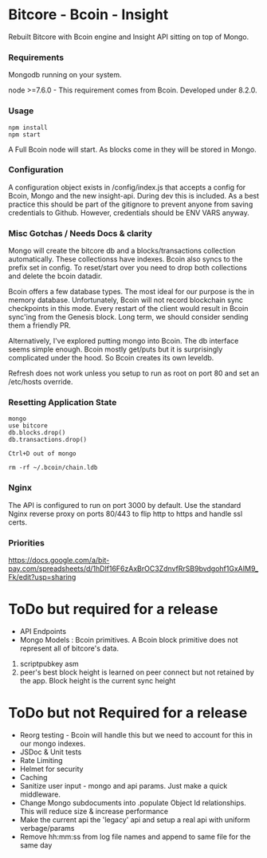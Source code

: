 # Bitcore - Bcoin - Insight
Rebuilt Bitcore with Bcoin engine and Insight API sitting on top of Mongo.

### Requirements
Mongodb running on your system.

node >=7.6.0 - This requirement comes from Bcoin. Developed under 8.2.0.

### Usage
```
npm install
npm start
```

A Full Bcoin node will start. As blocks come in they will be stored in Mongo.

### Configuration

A configuration object exists in /config/index.js that accepts a config for Bcoin, Mongo and the new insight-api. During dev this is included. As a best practice this should be part of the gitignore to prevent anyone from saving credentials to Github. However, credentials should be ENV VARS anyway.

### Misc Gotchas / Needs Docs & clarity

Mongo will create the bitcore db and a blocks/transactions collection automatically. These collectionss have indexes. Bcoin also syncs to the prefix set in config. To reset/start over you need to drop both collections and delete the bcoin datadir.

Bcoin offers a few database types. The most ideal for our purpose is the in memory database. Unfortunately, Bcoin will not record blockchain sync checkpoints in this mode. Every restart of the client would result in Bcoin sync'ing from the Genesis block. Long term, we should consider sending them a friendly PR.

Alternatively, I've explored putting mongo into Bcoin. The db interface seems simple enough. Bcoin mostly get/puts but it is surprisingly complicated under the hood. So Bcoin creates its own leveldb.

Refresh does not work unless you setup to run as root on port 80 and set an /etc/hosts override.

### Resetting Application State
```
mongo
use bitcore
db.blocks.drop()
db.transactions.drop()

Ctrl+D out of mongo

rm -rf ~/.bcoin/chain.ldb
```

### Nginx

The API is configured to run on port 3000 by default. Use the standard Nginx reverse proxy on ports 80/443 to flip http to https and handle ssl certs.

### Priorities
https://docs.google.com/a/bit-pay.com/spreadsheets/d/1hDlf16F6zAxBrOC3ZdnvfRrSB9bvdgohf1GxAIM9_Fk/edit?usp=sharing

# ToDo but required for a release
* API Endpoints
* Mongo Models : Bcoin primitives. A Bcoin block primitive does not represent all of bitcore's data.
1. scriptpubkey asm
2. peer's best block height is learned on peer connect but not retained by the app. Block height is the current sync height

# ToDo but not Required for a release
* Reorg testing - Bcoin will handle this but we need to account for this in our mongo indexes.
* JSDoc & Unit tests
* Rate Limiting
* Helmet for security
* Caching
* Sanitize user input - mongo and api params. Just make a quick middleware.
* Change Mongo subdocuments into .populate Object Id relationships. This will reduce size & increase performance
* Make the current api the 'legacy' api and setup a real api with uniform verbage/params
* Remove hh:mm:ss from log file names and append to same file for the same day